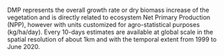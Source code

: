 DMP represents the overall growth rate or dry biomass increase of the vegetation and is directly related to ecosystem Net Primary Production (NPP), however with units customized for agro-statistical purposes (kg/ha/day). Every 10-days estimates are available at global scale in the spatial resolution of about 1km and with the temporal extent from 1999 to June 2020.